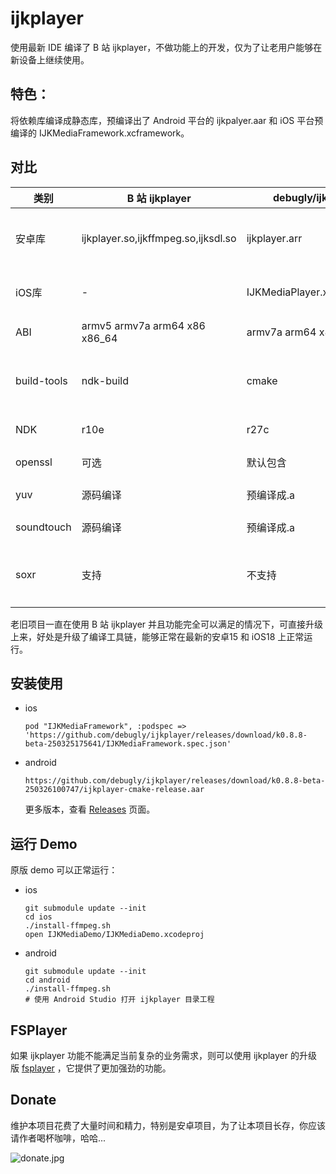 # ijkplayer

使用最新 IDE 编译了 B 站 ijkplayer，不做功能上的开发，仅为了让老用户能够在新设备上继续使用。

## 特色：

将依赖库编译成静态库，预编译出了 Android 平台的 ijkpalyer.aar 和 iOS 平台预编译的 IJKMediaFramework.xcframework。

## 对比

| 类别          | B 站 ijkplayer                       | debugly/ijkplayer          | 备注                               |
| ----------- | ----------------------------------- | -------------------------- | -------------------------------- |
| 安卓库         | ijkplayer.so,ijkffmpeg.so,ijksdl.so | ijkplayer.arr              | 从三个so缩减成一个arr，内部是一个 ijkpalyer.so |
| iOS库        | -                                   | IJKMediaPlayer.xcframework | 通过 xcframework 分发                |
| ABI         | armv5 armv7a arm64 x86 x86_64       | armv7a arm64 x86 x86_64    | 剔除 armv5 架构                      |
| build-tools | ndk-build                           | cmake                      | 一套cmake支持所有ABI，无须每个 ABI 一个文件夹    |
| NDK         | r10e                                | r27c                       | 使用最新最稳定的 NDK                     |
| openssl     | 可选                                  | 默认包含                       | 升级到了最新 1.1.1w                    |
| yuv         | 源码编译                                | 预编译成.a                     | 升级到了较新的stable分支                  |
| soundtouch  | 源码编译                                | 预编译成.a                     | 升级到了最新 2.3.3                     |
| soxr        | 支持                                  | 不支持                        | 音频重采样库，暂不编译了，有问题时可加上             |

老旧项目一直在使用 B 站 ijkplayer 并且功能完全可以满足的情况下，可直接升级上来，好处是升级了编译工具链，能够正常在最新的安卓15 和 iOS18 上正常运行。

## 安装使用

- ios
  
  ```
  pod "IJKMediaFramework", :podspec => 'https://github.com/debugly/ijkplayer/releases/download/k0.8.8-beta-250325175641/IJKMediaFramework.spec.json'
  ```

- android
  
  ```
  https://github.com/debugly/ijkplayer/releases/download/k0.8.8-beta-250326100747/ijkplayer-cmake-release.aar
  ```
  
  更多版本，查看 [Releases](https://github.com/debugly/ijkplayer/releases) 页面。

## 运行 Demo

原版 demo 可以正常运行：

- ios
  
  ```
  git submodule update --init
  cd ios
  ./install-ffmpeg.sh
  open IJKMediaDemo/IJKMediaDemo.xcodeproj
  ```

- android
  
  ```
  git submodule update --init
  cd android
  ./install-ffmpeg.sh
  # 使用 Android Studio 打开 ijkplayer 目录工程
  ```

## FSPlayer

如果 ijkplayer 功能不能满足当前复杂的业务需求，则可以使用 ijkplayer 的升级版 [fsplayer](https://github.com/debugly/fsplayer) ，它提供了更加强劲的功能。

## Donate

维护本项目花费了大量时间和精力，特别是安卓项目，为了让本项目长存，你应该请作者喝杯咖啡，哈哈...

![donate.jpg](https://i.postimg.cc/xdVqnBLp/IMG-7481.jpg)